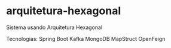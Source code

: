 # arquitetura-hexagonal
Sistema usando Arquitetura Hexagonal

Tecnologias:
Spring Boot
Kafka
MongoDB
MapStruct
OpenFeign

